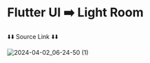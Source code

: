 # Flutter UI ➡️ Light Room 

⬇️⬇️ Source Link ⬇️⬇️

![2024-04-02_06-24-50 (1)](https://github.com/mes71/flutter_ui/assets/53784874/84ffbdbc-73b1-441e-8327-9e9dfd995ed8)
